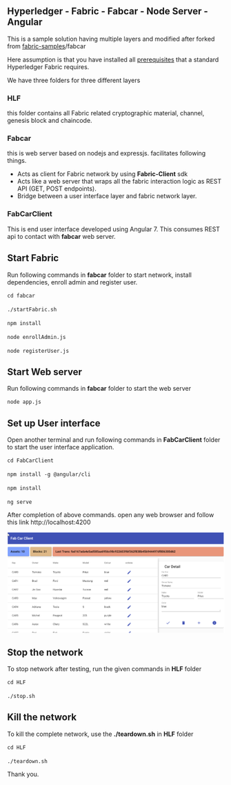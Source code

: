 ## Hyperledger - Fabric - Fabcar - Node Server - Angular

This is a sample solution having multiple layers and modified after forked from [fabric-samples](https://github.com/hyperledger/fabric-samples)/fabcar

Here assumption is that you have installed all [prerequisites](https://hyperledger-fabric.readthedocs.io/en/release-1.3/prereqs.html) that a standard Hyperledger Fabric requires.

We have three folders for three different layers

### HLF
this folder contains all Fabric related cryptographic material, channel, genesis block and chaincode.

### Fabcar
this is web server based on nodejs and expressjs. facilitates following things.
* Acts as client for Fabric network by using **Fabric-Client** sdk
* Acts like a web server that wraps all the fabric interaction logic as REST API (GET, POST endpoints).
* Bridge between a user interface layer and fabric network layer.

 ### FabCarClient
This is end user interface developed using Angular 7.
This consumes REST api to contact with **fabcar** web server.

## Start Fabric
Run following commands in **fabcar** folder to start network, install dependencies, enroll admin and register user.

```
cd fabcar

./startFabric.sh

npm install

node enrollAdmin.js

node registerUser.js
```

## Start Web server
Run following commands in **fabcar** folder to start the web server

```
node app.js
```

## Set up User interface
Open another terminal and run following commands in **FabCarClient** folder to start the user interface application.

```
cd FabCarClient

npm install -g @angular/cli

npm install

ng serve

```

After completion of above commands. open any web browser and follow this link http://localhost:4200

![Screenshot](/Screenshot1.png?raw=true "angular client app screen")

## Stop the network
To stop network after testing, run the given commands in **HLF** folder
```
cd HLF

./stop.sh
```

## Kill the network
To kill the complete network, use the **./teardown.sh** in **HLF** folder

```
cd HLF

./teardown.sh
```


Thank you.
